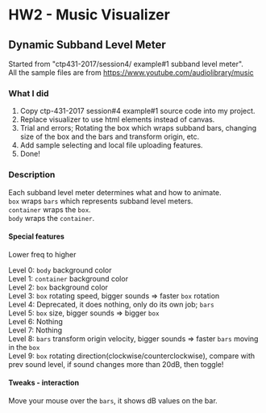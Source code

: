 # HW2 - Music Visualizer
## Dynamic Subband Level Meter
Started from "ctp431-2017/session4/ example#1 subband level meter".  
All the sample files are from https://www.youtube.com/audiolibrary/music

### What I did
1. Copy ctp-431-2017 session#4 example#1 source code into my project.
2. Replace visualizer to use html elements instead of canvas.
3. Trial and errors;
Rotating the box which wraps subband bars, changing size of the box and the bars and transform origin, etc.
4. Add sample selecting and local file uploading features.
5. Done!

### Description
Each subband level meter determines what and how to animate.  
`box` wraps `bars` which represents subband level meters.  
`container` wraps the `box`.  
`body` wraps the `container`.  

#### Special features
Lower freq to higher  

Level 0: `body` background color  
Level 1: `container` background color  
Level 2: `box` background color  
Level 3: `box` rotating speed, bigger sounds => faster `box` rotation  
Level 4: Deprecated, it does nothing, only do its own job; `bars`  
Level 5: `box` size, bigger sounds => bigger `box`  
Level 6: Nothing  
Level 7: Nothing  
Level 8: `bars` transform origin velocity, bigger sounds => faster `bars` moving in the `box`  
Level 9: `box` rotating direction(clockwise/counterclockwise), compare with prev sound level, if sound changes more than 20dB, then toggle!  

#### Tweaks - interaction
Move your mouse over the `bars`, it shows dB values on the bar.

